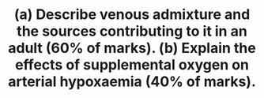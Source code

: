 ---
title: "(a) Describe venous admixture and the sources contributing to it in an adult (60% of marks). (b) Explain the effects of supplemental oxygen on arterial hypoxaemia (40% of marks)."
entityType: SAQ
exam: PEX
college: CICM
year: 2024
sitting: A
question: 2
passRate: 43
EC_expectedDomains:
- "definition of venous admixture"
- "detail on the sources including anatomical (including atelectasis/closing capacity) and V/Q Mismatch or Scatter"
- "the effect supplemental oxygen on the many causes of arterial hypoxaemia to be explained"
- "effect that this has on areas of true shunt and different degrees of shunt fraction and also on V/Q scatter"
EC_extraCredit:
- "Information for this can be found on Nunn's Respiratory Physiology."
EC_errorsCommon:
- "V/Q Scatter was commonly omitted from answers."
- "The use of the verb 'describe' implies that further details are required beyond a simple list of the sources (such as a description of their mechanism and relative importance)."
---